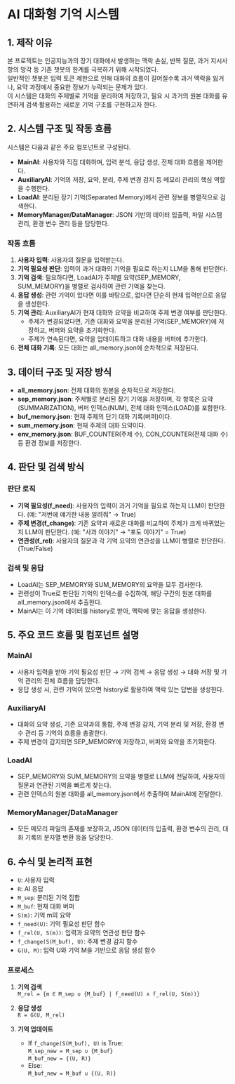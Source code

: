 # AI 대화형 기억 시스템

## 1. 제작 이유

본 프로젝트는 인공지능과의 장기 대화에서 발생하는 맥락 손실, 반복 질문, 과거 지시사항의 망각 등 기존 챗봇의 한계를 극복하기 위해 시작되었다.  
일반적인 챗봇은 입력 토큰 제한으로 인해 대화의 흐름이 길어질수록 과거 맥락을 잃거나, 요약 과정에서 중요한 정보가 누락되는 문제가 있다.  
이 시스템은 대화의 주제별로 기억을 분리하여 저장하고, 필요 시 과거의 원본 대화를 유연하게 검색·활용하는 새로운 기억 구조를 구현하고자 한다.

## 2. 시스템 구조 및 작동 흐름

시스템은 다음과 같은 주요 컴포넌트로 구성된다.

- **MainAI**: 사용자와 직접 대화하며, 입력 분석, 응답 생성, 전체 대화 흐름을 제어한다.
- **AuxiliaryAI**: 기억의 저장, 요약, 분리, 주제 변경 감지 등 메모리 관리의 핵심 역할을 수행한다.
- **LoadAI**: 분리된 장기 기억(Separated Memory)에서 관련 정보를 병렬적으로 검색한다.
- **MemoryManager/DataManager**: JSON 기반의 데이터 입출력, 파일 시스템 관리, 환경 변수 관리 등을 담당한다.

### 작동 흐름

1. **사용자 입력**: 사용자의 질문을 입력받는다.
2. **기억 필요성 판단**: 입력이 과거 대화의 기억을 필요로 하는지 LLM을 통해 판단한다.
3. **기억 검색**: 필요하다면, LoadAI가 주제별 요약(SEP_MEMORY, SUM_MEMORY)을 병렬로 검사하여 관련 기억을 찾는다.
4. **응답 생성**: 관련 기억이 있다면 이를 바탕으로, 없다면 단순히 현재 입력만으로 응답을 생성한다.
5. **기억 관리**: AuxiliaryAI가 현재 대화와 요약을 비교하여 주제 변경 여부를 판단한다.
    - 주제가 변경되었다면, 기존 대화와 요약을 분리된 기억(SEP_MEMORY)에 저장하고, 버퍼와 요약을 초기화한다.
    - 주제가 연속된다면, 요약을 업데이트하고 대화 내용을 버퍼에 추가한다.
6. **전체 대화 기록**: 모든 대화는 all_memory.json에 순차적으로 저장된다.

## 3. 데이터 구조 및 저장 방식

- **all_memory.json**: 전체 대화의 원본을 순차적으로 저장한다.
- **sep_memory.json**: 주제별로 분리된 장기 기억을 저장하며, 각 항목은 요약(SUMMARIZATION), 버퍼 인덱스(NUM), 전체 대화 인덱스(LOAD)를 포함한다.
- **buf_memory.json**: 현재 주제의 단기 대화 기록(버퍼)이다.
- **sum_memory.json**: 현재 주제의 대화 요약이다.
- **env_memory.json**: BUF_COUNTER(주제 수), CON_COUNTER(전체 대화 수) 등 환경 정보를 저장한다.

## 4. 판단 및 검색 방식

### 판단 로직

- **기억 필요성(f_need)**: 사용자의 입력이 과거 기억을 필요로 하는지 LLM이 판단한다. (예: "저번에 얘기한 내용 알려줘" → True)
- **주제 변경(f_change)**: 기존 요약과 새로운 대화를 비교하여 주제가 크게 바뀌었는지 LLM이 판단한다. (예: "사과 이야기" → "포도 이야기" = True)
- **연관성(f_rel)**: 사용자의 질문과 각 기억 요약의 연관성을 LLM이 병렬로 판단한다. (True/False)

### 검색 및 응답

- LoadAI는 SEP_MEMORY와 SUM_MEMORY의 요약을 모두 검사한다.
- 관련성이 True로 판단된 기억의 인덱스를 수집하여, 해당 구간의 원본 대화를 all_memory.json에서 추출한다.
- MainAI는 이 기억 데이터를 history로 받아, 맥락에 맞는 응답을 생성한다.

## 5. 주요 코드 흐름 및 컴포넌트 설명

### MainAI

- 사용자 입력을 받아 기억 필요성 판단 → 기억 검색 → 응답 생성 → 대화 저장 및 기억 관리의 전체 흐름을 담당한다.
- 응답 생성 시, 관련 기억이 있으면 history로 활용하여 맥락 있는 답변을 생성한다.

### AuxiliaryAI

- 대화의 요약 생성, 기존 요약과의 통합, 주제 변경 감지, 기억 분리 및 저장, 환경 변수 관리 등 기억의 흐름을 총괄한다.
- 주제 변경이 감지되면 SEP_MEMORY에 저장하고, 버퍼와 요약을 초기화한다.

### LoadAI

- SEP_MEMORY와 SUM_MEMORY의 요약을 병렬로 LLM에 전달하여, 사용자의 질문과 연관된 기억을 빠르게 찾는다.
- 관련 인덱스의 원본 대화를 all_memory.json에서 추출하여 MainAI에 전달한다.

### MemoryManager/DataManager

- 모든 메모리 파일의 존재를 보장하고, JSON 데이터의 입출력, 환경 변수의 관리, 대화 기록의 문자열 변환 등을 담당한다.

## 6. 수식 및 논리적 표현

- `U`: 사용자 입력
- `R`: AI 응답
- `M_sep`: 분리된 기억 집합
- `M_buf`: 현재 대화 버퍼
- `S(m)`: 기억 m의 요약
- `f_need(U)`: 기억 필요성 판단 함수
- `f_rel(U, S(m))`: 입력과 요약의 연관성 판단 함수
- `f_change(S(M_buf), U)`: 주제 변경 감지 함수
- `G(U, M)`: 입력 U와 기억 M을 기반으로 응답 생성 함수

### 프로세스

1. **기억 검색**  
   `M_rel = {m ∈ M_sep ∪ {M_buf} | f_need(U) ∧ f_rel(U, S(m))}`

2. **응답 생성**  
   `R = G(U, M_rel)`

3. **기억 업데이트**  
   - If `f_change(S(M_buf), U)` is True:  
     `M_sep_new = M_sep ∪ {M_buf}`  
     `M_buf_new = {(U, R)}`
   - Else:  
     `M_buf_new = M_buf ∪ {(U, R)}`
